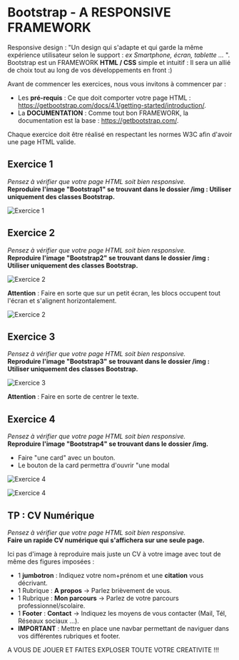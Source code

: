 # Bootstrap - A RESPONSIVE FRAMEWORK
Responsive design : "Un design qui s'adapte et qui garde la même expérience utilisateur selon le support : *ex Smartphone, écran, tablette ...* ".  
Bootstrap est un FRAMEWORK **HTML / CSS** simple et intuitif : Il sera un allié de choix tout au long de vos développements en front :)

Avant de commencer les exercices, nous vous invitons à commencer par :
* Les **pré-requis** : Ce que doit comporter votre page HTML : <https://getbootstrap.com/docs/4.1/getting-started/introduction/>.
* La **DOCUMENTATION** : Comme tout bon FRAMEWORK, la documentation est la base : <https://getbootstrap.com/>.

Chaque exercice doit être réalisé en respectant les normes W3C afin d'avoir une page HTML valide.

## Exercice 1
*Pensez à vérifier que votre page HTML soit bien responsive.*  
**Reproduire l'image "Bootstrap1" se trouvant dans le dossier /img : Utiliser uniquement des classes Bootstrap.**

![Exercice 1](bootstrap/img/Bootstrap1.PNG)



## Exercice 2
*Pensez à vérifier que votre page HTML soit bien responsive.*  
**Reproduire l'image "Bootstrap2" se trouvant dans le dossier /img : Utiliser uniquement des classes Bootstrap.**

![Exercice 2](partie-2-html-css/bootstrap/img/Bootstrap2.PNG)

**Attention** : Faire en sorte que sur un petit écran, les blocs occupent tout l'écran et s'alignent horizontalement.

![Exercice 2](partie-2-html-css/bootstrap/img/Bootstrap2b.PNG)



## Exercice 3
*Pensez à vérifier que votre page HTML soit bien responsive.*  
**Reproduire l'image "Bootstrap3" se trouvant dans le dossier /img : Utiliser uniquement des classes Bootstrap.**

![Exercice 3](partie-2-html-css/bootstrap/img/Bootstrap3.PNG)

**Attention** : Faire en sorte de centrer le texte.



## Exercice 4
*Pensez à vérifier que votre page HTML soit bien responsive.*  
**Reproduire l'image "Bootstrap4" se trouvant dans le dossier /img.**
* Faire "une card" avec un bouton.
* Le bouton de la card permettra d'ouvrir "une modal

![Exercice 4](partie-2-html-css/bootstrap/img/Bootstrap4.PNG)

![Exercice 4](partie-2-html-css/bootstrap/img/Bootstrap4b.PNG)



## TP : CV Numérique
*Pensez à vérifier que votre page HTML soit bien responsive.*  
**Faire un rapide CV numérique qui s'affichera sur une seule page.**

Ici pas d'image à reproduire mais juste un CV à votre image avec tout de même des figures imposées :  
* 1 **jumbotron** : Indiquez votre nom+prénom et une **citation** vous décrivant.
* 1 Rubrique : **A propos** -> Parlez brièvement de vous.
* 1 Rubrique : **Mon parcours** -> Parlez de votre parcours professionnel/scolaire.
* 1 **Footer** : **Contact** -> Indiquez les moyens de vous contacter (Mail, Tél, Réseaux sociaux ...).
* **IMPORTANT** : Mettre en place une navbar permettant de naviguer dans vos différentes rubriques et footer.

A VOUS DE JOUER ET FAITES EXPLOSER TOUTE VOTRE CREATIVITE !!!
